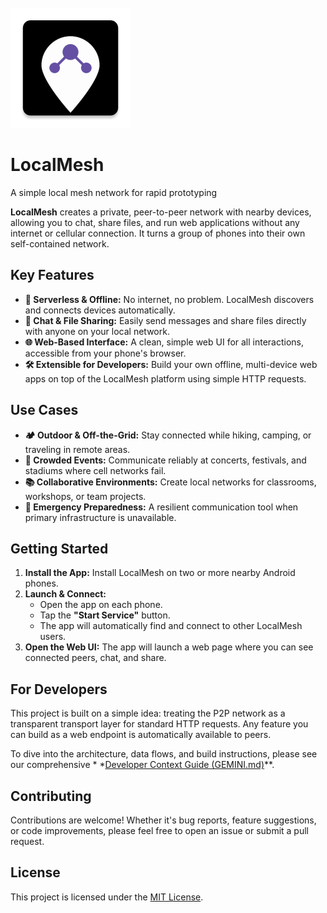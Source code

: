 <div>
  <br />
  <img src="https://raw.githubusercontent.com/salamanders/localmesh/main/app/src/main/res/mipmap-xxxhdpi/ic_launcher.webp" alt="logo">
  <h1>LocalMesh</h1>
  <p>
    A simple local mesh network for rapid prototyping
  </p>
</div>

**LocalMesh** creates a private, peer-to-peer network with nearby devices, allowing you to chat,
share files, and run web applications without any internet or cellular connection. It turns a group
of phones into their own self-contained network.

## Key Features

* **🔌 Serverless & Offline:** No internet, no problem. LocalMesh discovers and connects devices
  automatically.
* **💬 Chat & File Sharing:** Easily send messages and share files directly with anyone on your local
  network.
* **🌐 Web-Based Interface:** A clean, simple web UI for all interactions, accessible from your
  phone's browser.
* **🛠️ Extensible for Developers:** Build your own offline, multi-device web apps on top of the
  LocalMesh platform using simple HTTP requests.

## Use Cases

* **🏕️ Outdoor & Off-the-Grid:** Stay connected while hiking, camping, or traveling in remote areas.
* **🎉 Crowded Events:** Communicate reliably at concerts, festivals, and stadiums where cell
  networks fail.
* **📚 Collaborative Environments:** Create local networks for classrooms, workshops, or team
  projects.
* **🚨 Emergency Preparedness:** A resilient communication tool when primary infrastructure is
  unavailable.

## Getting Started

1. **Install the App:** Install LocalMesh on two or more nearby Android phones.
2. **Launch & Connect:**
    * Open the app on each phone.
    * Tap the **"Start Service"** button.
    * The app will automatically find and connect to other LocalMesh users.
3. **Open the Web UI:** The app will launch a web page where you can see connected peers, chat, and
   share.

## For Developers

This project is built on a simple idea: treating the P2P network as a transparent
transport layer for standard HTTP requests. Any feature you can build as a web endpoint is
automatically available to peers.

To dive into the architecture, data flows, and build instructions, please see our comprehensive *
*[Developer Context Guide (GEMINI.md)](GEMINI.md)**.

## Contributing

Contributions are welcome! Whether it's bug reports, feature suggestions, or code improvements,
please feel free to open an issue or submit a pull request.

## License

This project is licensed under the [MIT License](LICENSE).
